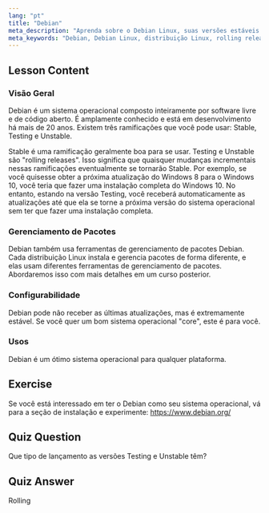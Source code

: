```yaml
---
lang: "pt"
title: "Debian"
meta_description: "Aprenda sobre o Debian Linux, suas versões estáveis e rolling release, e gerenciamento de pacotes. Descubra por que o Debian é um ótimo sistema operacional central para usuários iniciantes e intermediários."
meta_keywords: "Debian, Debian Linux, distribuição Linux, rolling release, gerenciamento de pacotes, tutorial Linux, Linux para iniciantes, guia Linux"
---
```


## Lesson Content

### Visão Geral

Debian é um sistema operacional composto inteiramente por software livre e de código aberto. É amplamente conhecido e está em desenvolvimento há mais de 20 anos. Existem três ramificações que você pode usar: Stable, Testing e Unstable.

Stable é uma ramificação geralmente boa para se usar. Testing e Unstable são "rolling releases". Isso significa que quaisquer mudanças incrementais nessas ramificações eventualmente se tornarão Stable. Por exemplo, se você quisesse obter a próxima atualização do Windows 8 para o Windows 10, você teria que fazer uma instalação completa do Windows 10. No entanto, estando na versão Testing, você receberá automaticamente as atualizações até que ela se torne a próxima versão do sistema operacional sem ter que fazer uma instalação completa.

### Gerenciamento de Pacotes

Debian também usa ferramentas de gerenciamento de pacotes Debian. Cada distribuição Linux instala e gerencia pacotes de forma diferente, e elas usam diferentes ferramentas de gerenciamento de pacotes. Abordaremos isso com mais detalhes em um curso posterior.

### Configurabilidade

Debian pode não receber as últimas atualizações, mas é extremamente estável. Se você quer um bom sistema operacional "core", este é para você.

### Usos

Debian é um ótimo sistema operacional para qualquer plataforma.

## Exercise

Se você está interessado em ter o Debian como seu sistema operacional, vá para a seção de instalação e experimente: <https://www.debian.org/>

## Quiz Question

Que tipo de lançamento as versões Testing e Unstable têm?

## Quiz Answer

Rolling
